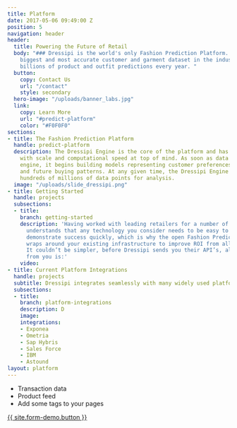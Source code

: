 ```yaml
---
title: Platform
date: 2017-05-06 09:49:00 Z
position: 5
navigation: header
header:
  title: Powering the Future of Retail
  body: "### Dressipi is the world's only Fashion Prediction Platform. Based on the
    biggest and most accurate customer and garment dataset in the industry, we power
    billions of product and outfit predictions every year. "
  button:
    copy: Contact Us
    url: "/contact"
    style: secondary
  hero-image: "/uploads/banner_labs.jpg"
  link:
    copy: Learn More
    url: "#predict-platform"
    color: "#F0F0F0"
sections:
- title: The Fashion Prediction Platform
  handle: predict-platform
  description: The Dressipi Engine is the core of the platform and has been built
    with scale and computational speed at top of mind. As soon as data enters the
    engine, it begins building models representing customer preferences, behaviour,
    and future buying patterns. At any given time, the Dressipi Engine can process
    hundreds of millions of data points for analysis.
  image: "/uploads/slide_dressipi.png"
- title: Getting Started
  handle: projects
  subsections:
  - title: 
    branch: getting-started
    description: 'Having worked with leading retailers for a number of years, Dressipi
      understands that any technology you consider needs to be easy to implement and
      demonstrate success quickly, which is why the open Fashion Prediction Platform
      wraps around your existing infrastructure to improve ROI from all platforms.
      It couldn’t be simpler, before Dressipi sends you their API’s, all that’s needed
      from you is:'
    video: 
- title: Current Platform Integrations
  handle: projects
  subtitle: Dressipi integrates seamlessly with many widely used platforms.
  subsections:
  - title: 
    branch: platform-integrations
    description: D
    image: 
    integrations:
    - Exponea
    - Ometria
    - Sap Hybris
    - Sales Force
    - IBM
    - Astound
layout: platform
---
```


<div class="ul-div"><ul><li>Transaction data</li><li> Product feed</li><li> Add some tags to your pages</li></ul></div>
<a href="/contact" class="button button--large button-primary center" title="">{{ site.form-demo.button }}</a>
